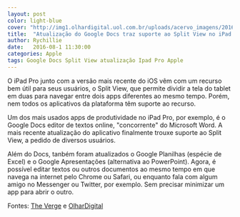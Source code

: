 ```yaml
---
layout: post
color: light-blue
cover: "http://img1.olhardigital.uol.com.br/uploads/acervo_imagens/2016/08/20160811110535_660_420.jpg"
title:  "Atualização do Google Docs traz suporte ao Split View no iPad Pro"
author: Rychillie
date:   2016-08-1 11:30:00
categories: Apple
tags: Google Docs Split View atualização Ipad Pro Apple
---
```

O iPad Pro junto com a versão mais recente do iOS vêm com um recurso bem útil para seus usuários, o Split View, que permite dividir a tela do tablet em duas para navegar entre dois apps diferentes ao mesmo tempo. Porém, nem todos os aplicativos da plataforma têm suporte ao recurso.

Um dos mais usados apps de produtividade no iPad Pro, por exemplo, é o Google Docs  editor de textos online, "concorrente" do Microsoft Word. A mais recente atualização do aplicativo finalmente trouxe suporte ao Split View, a pedido de diversos usuários.

Além do Docs, tanbém foram atualizados o Google Planilhas (espécie de Excel) e o Google Apresentações (alternativa ao PowerPoint). Agora, é possível editar textos ou outros documentos ao mesmo tempo em que navega na internet pelo Chrome ou Safari, ou enquanto fala com algum amigo no Messenger ou Twitter, por exemplo. Sem precisar minimizar um app para abrir o outro.

Fontes: <a href="http://www.theverge.com/2016/8/10/12433706/google-docs-ipad-pro-split-view-update">The Verge</a> e <a href="http://olhardigital.uol.com.br/noticia/atualizacao-do-google-docs-traz-suporte-ao-split-view-no-ipad-pro/61133">OlharDigital</a>

<script async src="//pagead2.googlesyndication.com/pagead/js/adsbygoogle.js"></script>
<!-- Final_texto_okgnow -->
<ins class="adsbygoogle"
     style="display:block"
     data-ad-client="ca-pub-7837358846130941"
     data-ad-slot="9265933715"
     data-ad-format="auto"></ins>
<script>
(adsbygoogle = window.adsbygoogle || []).push({});
</script>
